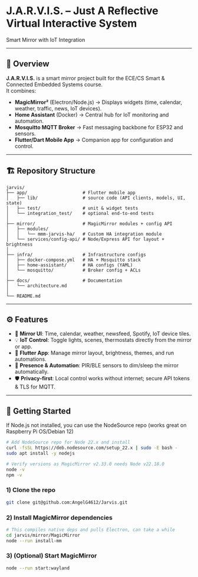 # J.A.R.V.I.S. – Just A Reflective Virtual Interactive System  
Smart Mirror with IoT Integration

---

## 📖 Overview
**J.A.R.V.I.S.** is a smart mirror project built for the ECE/CS Smart & Connected Embedded Systems course.  
It combines:

- **MagicMirror²** (Electron/Node.js) → Displays widgets (time, calendar, weather, traffic, news, IoT devices).  
- **Home Assistant** (Docker) → Central hub for IoT monitoring and automation.  
- **Mosquitto MQTT Broker** → Fast messaging backbone for ESP32 and sensors.  
- **Flutter/Dart Mobile App** → Companion app for configuration and control.

---

## 🏗️ Repository Structure

```
jarvis/
├── app/                     # Flutter mobile app
│   ├── lib/                 # source code (API clients, models, UI, state)
│   ├── test/                # unit & widget tests
│   └── integration_test/    # optional end-to-end tests
│
├── mirror/                  # MagicMirror modules + config API
│   ├── modules/
│   │   └── mmm-jarvis-ha/   # Custom HA integration module
│   └── services/config-api/ # Node/Express API for layout + brightness
│
├── infra/                   # Infrastructure configs
│   ├── docker-compose.yml   # HA + Mosquitto stack
│   ├── home-assistant/      # HA configs (YAML)
│   └── mosquitto/           # Broker config + ACLs
│
├── docs/                    # Documentation
│   └── architecture.md
│
└── README.md             
```


---

## ⚙️ Features
- 📅 **Mirror UI**: Time, calendar, weather, newsfeed, Spotify, IoT device tiles.  
- 💡 **IoT Control**: Toggle lights, scenes, thermostats directly from the mirror or app.  
- 📱 **Flutter App**: Manage mirror layout, brightness, themes, and run automations.  
- 🔔 **Presence & Automation**: PIR/BLE sensors to dim/sleep the mirror automatically.  
- 🛡️ **Privacy-first**: Local control works without internet; secure API tokens & TLS for MQTT.  

---

## 🚀 Getting Started

If Node.js not installed, you can use the NodeSource repo (works great on Raspberry Pi OS/Debian 12)
```bash
# Add NodeSource repo for Node 22.x and install
curl -fsSL https://deb.nodesource.com/setup_22.x | sudo -E bash -
sudo apt install -y nodejs

# Verify versions as MagicMirror v2.33.0 needs Node v22.18.0
node -v
npm -v

```

### 1) Clone the repo
```bash
git clone git@github.com:AngelG4612/Jarvis.git
```
### 2) Install MagicMirror dependencies
```bash
# This compiles native deps and pulls Electron, can take a while
cd jarvis/mirror/MagicMirror
node --run install-mm
```

### 3) (Optional) Start MagicMirror
```bash
node --run start:wayland
```

